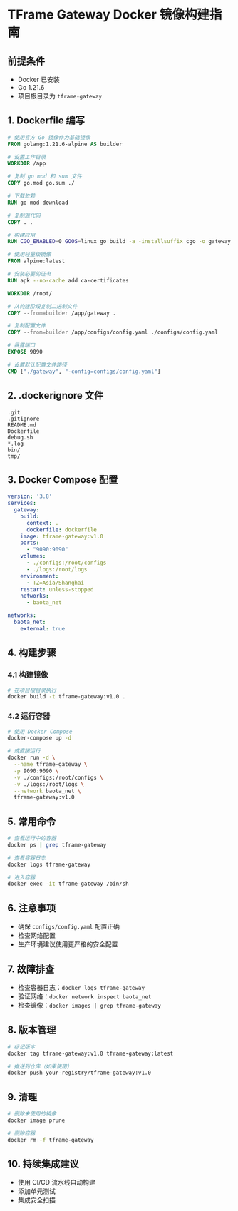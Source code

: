 # TFrame Gateway Docker 镜像构建指南

## 前提条件

- Docker 已安装
- Go 1.21.6
- 项目根目录为 `tframe-gateway`

## 1. Dockerfile 编写

```dockerfile
# 使用官方 Go 镜像作为基础镜像
FROM golang:1.21.6-alpine AS builder

# 设置工作目录
WORKDIR /app

# 复制 go mod 和 sum 文件
COPY go.mod go.sum ./

# 下载依赖
RUN go mod download

# 复制源代码
COPY . .

# 构建应用
RUN CGO_ENABLED=0 GOOS=linux go build -a -installsuffix cgo -o gateway cmd/gateway/main.go

# 使用轻量级镜像
FROM alpine:latest  

# 安装必要的证书
RUN apk --no-cache add ca-certificates

WORKDIR /root/

# 从构建阶段复制二进制文件
COPY --from=builder /app/gateway .

# 复制配置文件
COPY --from=builder /app/configs/config.yaml ./configs/config.yaml

# 暴露端口
EXPOSE 9090

# 设置默认配置文件路径
CMD ["./gateway", "-config=configs/config.yaml"]
```

## 2. .dockerignore 文件

```
.git
.gitignore
README.md
Dockerfile
debug.sh
*.log
bin/
tmp/
```

## 3. Docker Compose 配置

```yaml
version: '3.8'
services:
  gateway:
    build: 
      context: .
      dockerfile: dockerfile
    image: tframe-gateway:v1.0
    ports:
      - "9090:9090"
    volumes:
      - ./configs:/root/configs
      - ./logs:/root/logs
    environment:
      - TZ=Asia/Shanghai
    restart: unless-stopped
    networks:
      - baota_net

networks:
  baota_net:
    external: true
```

## 4. 构建步骤

### 4.1 构建镜像

```bash
# 在项目根目录执行
docker build -t tframe-gateway:v1.0 .
```

### 4.2 运行容器

```bash
# 使用 Docker Compose
docker-compose up -d

# 或直接运行
docker run -d \
  --name tframe-gateway \
  -p 9090:9090 \
  -v ./configs:/root/configs \
  -v ./logs:/root/logs \
  --network baota_net \
  tframe-gateway:v1.0
```

## 5. 常用命令

```bash
# 查看运行中的容器
docker ps | grep tframe-gateway

# 查看容器日志
docker logs tframe-gateway

# 进入容器
docker exec -it tframe-gateway /bin/sh
```

## 6. 注意事项

- 确保 `configs/config.yaml` 配置正确
- 检查网络配置
- 生产环境建议使用更严格的安全配置

## 7. 故障排查

- 检查容器日志：`docker logs tframe-gateway`
- 验证网络：`docker network inspect baota_net`
- 检查镜像：`docker images | grep tframe-gateway`

## 8. 版本管理

```bash
# 标记版本
docker tag tframe-gateway:v1.0 tframe-gateway:latest

# 推送到仓库（如果使用）
docker push your-registry/tframe-gateway:v1.0
```

## 9. 清理

```bash
# 删除未使用的镜像
docker image prune

# 删除容器
docker rm -f tframe-gateway
```

## 10. 持续集成建议

- 使用 CI/CD 流水线自动构建
- 添加单元测试
- 集成安全扫描
